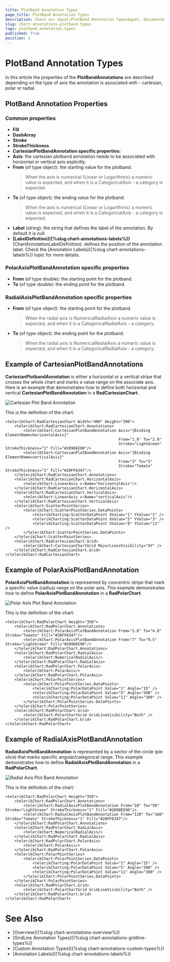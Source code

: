 ```yaml
---
title: PlotBand Annotation Types
page_title: PlotBand Annotation Types
description: Check our &quot;PlotBand Annotation Types&quot; documentation article for RadChart for UWP control.
slug: chart-annotations-plotband-types
tags: plotband,annotation,types
published: True
position: 2
---
```


# PlotBand Annotation Types

In this article the properties of the **PlotBandAnnotations** are described depending on the type of axis the annotation is associated with - cartesian, polar or radial.

## PlotBand Annotation Properties

### Common properties

* **Fill**
* **DashArray**
* **Stroke**
* **StrokeThickness**
* **CartesianPlotBandAnnotation specific properties:**
* **Axis**: the cartesian plotband annotation needs to be associated with horizontal or vertical axis explicitly.
* **From** (of type object): the starting value for the plotband.
	>When the axis is numerical (Linear or Logarithmic) a numeric value is expected, and when it is a CategoricalAxis - a category is expected.
* **To** (of type object): the ending value for the plotband.
	>When the axis is numerical (Linear or Logarithmic) a numeric value is expected, and when it is a CategoricalAxis - a category is expected.
* **Label** (string): the string that defines the label of the annotation. By default it is null.
* **[LabelDefinition]({%slug chart-annotations-labels%})** (ChartAnnotationLabelDefinition): defines the position of the annotation label. Check the [Annotation Labels]({%slug chart-annotations-labels%}) topic for more details.

### PolarAxisPlotBandAnnotation specific properties

* **From** (of type double): the starting point for the plotband.
* **To** (of type double): the ending point for the plotband.

### RadialAxisPlotBandAnnotation specific properties

* **From** (of type object): the starting point for the plotband.
	>When the radial axis is NumericalRadialAxis a numeric value is expected, and when it is a CategoricalRadialAxis - a category.
* **To** (of type object): the ending point for the plotband.
	>When the radial axis is NumericalRadialAxis a numeric value is expected, and when it is a CategoricalRadialAxis - a category.

## Example of CartesianPlotBandAnnotations

**CartesianPlotbandAnnotation** is either a horizontal or a vertical stripe that crosses the whole chart and marks a value range on the associate axis. Here is an example that demonstrates how to define both horizontal and vertical **CartesianPlotBandAnnotation** in a **RadCartesianChart**.

![Cartesian Plot Band Annotation](images/CartesianPlotBandAnnotation.png)

This is the definition of the chart:

	<telerikChart:RadCartesianChart Width="400" Height="300">
	    <telerikChart:RadCartesianChart.Annotations>
	        <telerikChart:CartesianPlotBandAnnotation Axis="{Binding ElementName=horizontalAxis}" 
	                                                  From="1.8" To="2.8" 
	                                                  Stroke="LightGreen" StrokeThickness="1" Fill="#2090EE90"/>
	        <telerikChart:CartesianPlotBandAnnotation Axis="{Binding ElementName=verticalAxis}" 
	                                                  From="3" To="5" 
	                                                  Stroke="Tomato" StrokeThickness="1" Fill="#20FF6347"/>
	    </telerikChart:RadCartesianChart.Annotations>
	    <telerikChart:RadCartesianChart.HorizontalAxis>
	        <telerikChart:LinearAxis x:Name="horizontalAxis"/>
	    </telerikChart:RadCartesianChart.HorizontalAxis>
	    <telerikChart:RadCartesianChart.VerticalAxis>
	        <telerikChart:LinearAxis x:Name="verticalAxis"/>
	    </telerikChart:RadCartesianChart.VerticalAxis>
	    <telerikChart:ScatterPointSeries>
	        <telerikChart:ScatterPointSeries.DataPoints>
	            <telerikCharting:ScatterDataPoint XValue="1" YValue="1" />
	            <telerikCharting:ScatterDataPoint XValue="5" YValue="3" />
	            <telerikCharting:ScatterDataPoint XValue="8" YValue="11" />
	        </telerikChart:ScatterPointSeries.DataPoints>
	    </telerikChart:ScatterPointSeries>
	    <telerikChart:RadCartesianChart.Grid>
	        <telerikChart:CartesianChartGrid MajorLinesVisibility="XY" />
	    </telerikChart:RadCartesianChart.Grid>
	</telerikChart:RadCartesianChart>

## Example of PolarAxisPlotBandAnnotation

**PolarAxisPlotBandAnnotation** is represented by concentric stripe that mark a specific value (radius) range on the polar axis. This example demonstrates how to define **PolarAxisPlotBandAnnotation** in a **RadPolarChart**.

![Polar Axis Plot Band Annotation](images/PolarAxisPlotBandAnnotation.png)

This is the definition of the chart:

	<telerikChart:RadPolarChart Height="350">
	    <telerikChart:RadPolarChart.Annotations>
	        <telerikChart:PolarAxisPlotBandAnnotation From="2.8" To="4.8" Stroke="Tomato" Fill="#20FF6347"/>
	        <telerikChart:PolarAxisPlotBandAnnotation From="7" To="9.5" Stroke="LightGreen" Fill="#2090EE90"/>
	    </telerikChart:RadPolarChart.Annotations>
	    <telerikChart:RadPolarChart.RadialAxis>
	        <telerikChart:NumericalRadialAxis/>
	    </telerikChart:RadPolarChart.RadialAxis>
	    <telerikChart:RadPolarChart.PolarAxis>
	        <telerikChart:PolarAxis/>
	    </telerikChart:RadPolarChart.PolarAxis>
	    <telerikChart:PolarPointSeries>
	        <telerikChart:PolarPointSeries.DataPoints>
	            <telerikCharting:PolarDataPoint Value="1" Angle="15" />
	            <telerikCharting:PolarDataPoint Value="5" Angle="200" />
	            <telerikCharting:PolarDataPoint Value="11" Angle="300" />
	        </telerikChart:PolarPointSeries.DataPoints>
	    </telerikChart:PolarPointSeries>
	    <telerikChart:RadPolarChart.Grid>
	        <telerikChart:PolarChartGrid GridLineVisibility="Both" />
	    </telerikChart:RadPolarChart.Grid>
	</telerikChart:RadPolarChart>

## Example of RadialAxisPlotBandAnnotation

**RadialAxisPlotBandAnnotation** is represented by a sector of the circle (pie slice) that marks specific angular/categorical range. This example demonstrates how to define **RadialAxisPlotBandAnnotation** in a **RadPolarChart**.

![Radial Axis Plot Band Annotation](images/RadialAxisPlotBandAnnotation.png)

This is the definition of the chart:

	<telerikChart:RadPolarChart Height="350">
	    <telerikChart:RadPolarChart.Annotations>
	        <telerikChart:RadialAxisPlotBandAnnotation From="10" To="50"  Stroke="LightGreen" StrokeThickness="1" Fill="#2090EE90"/>
	        <telerikChart:RadialAxisPlotBandAnnotation From="120" To="160"  Stroke="Tomato" StrokeThickness="1" Fill="#20FF6347"/>
	    </telerikChart:RadPolarChart.Annotations>
	    <telerikChart:RadPolarChart.RadialAxis>
	        <telerikChart:NumericalRadialAxis/>
	    </telerikChart:RadPolarChart.RadialAxis>
	    <telerikChart:RadPolarChart.PolarAxis>
	        <telerikChart:PolarAxis/>
	    </telerikChart:RadPolarChart.PolarAxis>
	    <telerikChart:PolarPointSeries>
	        <telerikChart:PolarPointSeries.DataPoints>
	            <telerikCharting:PolarDataPoint Value="1" Angle="15" />
	            <telerikCharting:PolarDataPoint Value="5" Angle="200" />
	            <telerikCharting:PolarDataPoint Value="11" Angle="300" />
	        </telerikChart:PolarPointSeries.DataPoints>
	    </telerikChart:PolarPointSeries>
	    <telerikChart:RadPolarChart.Grid>
	        <telerikChart:PolarChartGrid GridLineVisibility="Both" />
	    </telerikChart:RadPolarChart.Grid>
	</telerikChart:RadPolarChart>


# See Also

 * [Overview]({%slug chart-annotations-overview%})
 * [GridLine Annotation Types]({%slug chart-annotations-gridline-types%})
 * [Custom Annotation Types]({%slug chart-annotations-custom-types%})
 * [Annotation Labels]({%slug chart-annotations-labels%})
